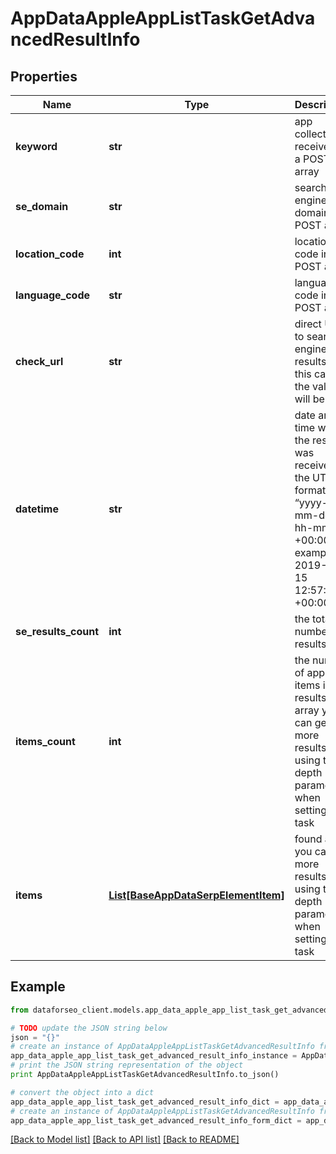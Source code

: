 # AppDataAppleAppListTaskGetAdvancedResultInfo


## Properties

Name | Type | Description | Notes
------------ | ------------- | ------------- | -------------
**keyword** | **str** | app collection received in a POST array | [optional] 
**se_domain** | **str** | search engine domain in a POST array | [optional] 
**location_code** | **int** | location code in a POST array | [optional] 
**language_code** | **str** | language code in a POST array | [optional] 
**check_url** | **str** | direct URL to search engine results in this case, the value will be null | [optional] 
**datetime** | **str** | date and time when the result was received in the UTC format: “yyyy-mm-dd hh-mm-ss +00:00” example: 2019-11-15 12:57:46 +00:00 | [optional] 
**se_results_count** | **int** | the total number of results | [optional] 
**items_count** | **int** | the number of app items in the results array you can get more results by using the depth parameter when setting a task | [optional] 
**items** | [**List[BaseAppDataSerpElementItem]**](BaseAppDataSerpElementItem.md) | found apps you can get more results by using the depth parameter when setting a task | [optional] 

## Example

```python
from dataforseo_client.models.app_data_apple_app_list_task_get_advanced_result_info import AppDataAppleAppListTaskGetAdvancedResultInfo

# TODO update the JSON string below
json = "{}"
# create an instance of AppDataAppleAppListTaskGetAdvancedResultInfo from a JSON string
app_data_apple_app_list_task_get_advanced_result_info_instance = AppDataAppleAppListTaskGetAdvancedResultInfo.from_json(json)
# print the JSON string representation of the object
print AppDataAppleAppListTaskGetAdvancedResultInfo.to_json()

# convert the object into a dict
app_data_apple_app_list_task_get_advanced_result_info_dict = app_data_apple_app_list_task_get_advanced_result_info_instance.to_dict()
# create an instance of AppDataAppleAppListTaskGetAdvancedResultInfo from a dict
app_data_apple_app_list_task_get_advanced_result_info_form_dict = app_data_apple_app_list_task_get_advanced_result_info.from_dict(app_data_apple_app_list_task_get_advanced_result_info_dict)
```
[[Back to Model list]](../README.md#documentation-for-models) [[Back to API list]](../README.md#documentation-for-api-endpoints) [[Back to README]](../README.md)


